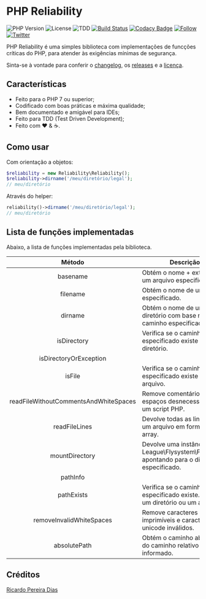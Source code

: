 # PHP Reliability

![PHP Version](https://img.shields.io/badge/php-%5E7.4.0-blue)
![License](https://img.shields.io/badge/license-MIT-blue)
![TDD](https://img.shields.io/badge/tdd-Tested%20100%25-blue)
[![Build Status](https://travis-ci.org/ricardopedias/php-reliability.svg?branch=master)](https://travis-ci.org/ricardopedias/php-reliability)
[![Codacy Badge](https://api.codacy.com/project/badge/Grade/8afdadf4410844edb5adfefbae3ba76e)](https://www.codacy.com/manual/ricardopedias/php-reliability?utm_source=github.com&amp;utm_medium=referral&amp;utm_content=ricardopedias/php-reliability&amp;utm_campaign=Badge_Grade)
[![Follow](https://img.shields.io/github/followers/ricardopedias?label=Siga%20no%20GitHUB&style=social)](https://github.com/ricardopedias)
[![Twitter](https://img.shields.io/twitter/follow/ricardopedias?label=Siga%20no%20Twitter)](https://twitter.com/ricardopedias)

PHP Reliability é uma simples biblioteca com implementações de funcções críticas do PHP, 
para atender às exigências mínimas de segurança.

Sinta-se à vontade para conferir o [changelog](https://github.com/ricardopedias/php-reliability/blob/master/changelog.md), os [releases](https://github.com/ricardopedias/php-reliability/releases) e a [licença](https://github.com/ricardopedias/php-reliability/blob/master/license.md).

## Características

-   Feito para o PHP 7 ou superior;
-   Codificado com boas práticas e máxima qualidade;
-   Bem documentado e amigável para IDEs;
-   Feito para TDD (Test Driven Development);
-   Feito com :heart: & :coffee:.

## Como usar

Com orientação a objetos:

```php
$reliability = new Reliability\Reliability();
$reliability->dirname('/meu/diretório/legal');
// meu/diretório
```

Através do helper:

```php
reliability()->dirname('/meu/diretório/legal');
// meu/diretório
```

## Lista de funções implementadas

Abaixo, a lista de funções implementadas pela biblioteca.

| Método                    | Descrição                                                                                      |
| :-----------------------: | ---------------------------------------------------------------------------------------------- |
| basename                  | Obtém o nome + extensão de um arquivo especificado.                                            | 
| filename                  | Obtém o nome de um arquivo especificado.                                                       |
| dirname                   |  Obtém o nome de um diretório com base no caminho especificado.                                |
| isDirectory               |  Verifica se o caminho especificado existe e é um diretório.                                   |
| isDirectoryOrException    |                                                                                                |
| isFile                    |  Verifica se o caminho especificado existe e é um arquivo.                                     |
| readFileWithoutCommentsAndWhiteSpaces  |  Remove comentários e espaços desnecessários em um script PHP.                    |
| readFileLines             |  Devolve todas as linhas de um arquivo em forma de array.                                      |
| mountDirectory            |  Devolve uma instância do League\Flysystem\Filesystem apontando para o diretório especificado. |
| pathInfo                  |                                                                                                |
| pathExists                |  Verifica se o caminho especificado existe. Pode ser um diretório ou um arquivo.               |
| removeInvalidWhiteSpaces  |  Remove caracteres não imprimíveis e caracteres unicode inválidos.                             |
| absolutePath              |  Obtém o caminho absoluto do caminho relativo informado.                                       |

## Créditos 

[Ricardo Pereira Dias](http://www.ricardopedias.com.br)
